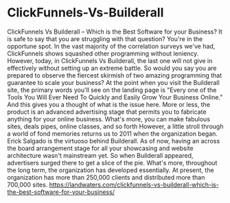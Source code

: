 # ClickFunnels-Vs-Builderall
ClickFunnels Vs Builderall – Which is the Best Software for your Business? It is safe to say that you are struggling with that question? You're in the opportune spot. In the vast majority of the correlation surveys we've had, ClickFunnels shows squashed other programming without leniency. However, today, in ClickFunnels Vs Builderall, the last one will not give in effectively without setting up an extreme battle. So would you say you are prepared to observe the fiercest skirmish of two amazing programming that guarantee to scale your business? At the point when you visit the Builderall site, the primary words you'll see on the landing page is "Every one of the Tools You Will Ever Need To Quickly and Easily Grow Your Business Online." And this gives you a thought of what is the issue here. More or less, the product is an advanced advertising stage that permits you to fabricate anything for your online business. What's more, you can make fabulous sites, deals pipes, online classes, and so forth However, a little stroll through a world of fond memories returns us to 2011 when the organization began. Erick Salgado is the virtuoso behind Builderall. As of now, having an across the board arrangement stage for all your showcasing and website architecture wasn't mainstream yet. So when Builderall appeared, advertisers surged there to get a slice of the pie. What's more, throughout the long term, the organization has developed essentially. At present, the organization has more than 250,000 clients and distributed more than 700,000 sites. https://landwaters.com/clickfunnels-vs-builderall-which-is-the-best-software-for-your-business/
